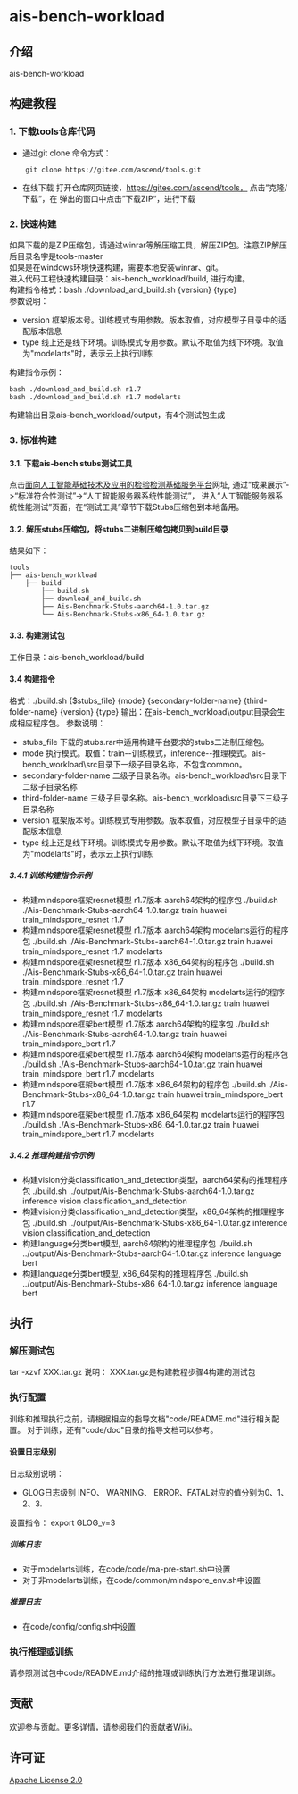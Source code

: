 # ais-bench-workload

## 介绍
ais-bench-workload

## 构建教程
### 1. 下载tools仓库代码
+ 通过git clone 命令方式：
```
    git clone https://gitee.com/ascend/tools.git
```

+ 在线下载
打开仓库网页链接，https://gitee.com/ascend/tools， 点击”克隆/下载“，在
弹出的窗口中点击”下载ZIP“，进行下载

### 2. 快速构建
如果下载的是ZIP压缩包，请通过winrar等解压缩工具，解压ZIP包。注意ZIP解压后目录名字是tools-master  
如果是在windows环境快速构建，需要本地安装winrar、git。  
进入代码工程快速构建目录：ais-bench_workload/build, 进行构建。  
构建指令格式：bash ./download_and_build.sh {version} {type}  
参数说明：
+ version 框架版本号。训练模式专用参数。版本取值，对应模型子目录中的适配版本信息
+ type 线上还是线下环境。训练模式专用参数。默认不取值为线下环境。取值为"modelarts"时，表示云上执行训练

构建指令示例：
```
bash ./download_and_build.sh r1.7
bash ./download_and_build.sh r1.7 modelarts
```
构建输出目录ais-bench_workload/output，有4个测试包生成

### 3. 标准构建
#### 3.1. 下载ais-bench stubs测试工具
点击[面向人工智能基础技术及应用的检验检测基础服务平台](http://www.aipubservice.com/#/show/compliance/detail/127)网址, 通过“成果展示”->“标准符合性测试”->“人工智能服务器系统性能测试”， 进入“人工智能服务器系统性能测试”页面，在“测试工具”章节下载Stubs压缩包到本地备用。

#### 3.2. 解压stubs压缩包，将stubs二进制压缩包拷贝到build目录
结果如下：
```
tools
├── ais-bench_workload
    ├── build
        ├── build.sh
        ├── download_and_build.sh
        ├── Ais-Benchmark-Stubs-aarch64-1.0.tar.gz
        └── Ais-Benchmark-Stubs-x86_64-1.0.tar.gz
```

#### 3.3. 构建测试包
工作目录：ais-bench_workload/build

#### 3.4 构建指令
格式：./build.sh  {$stubs_file} {mode} {secondary-folder-name} {third-folder-name} {version} {type}
输出：在ais-bench_workload\output目录会生成相应程序包。
参数说明：
+ stubs_file 下载的stubs.rar中适用构建平台要求的stubs二进制压缩包。
+ mode  执行模式。取值：train--训练模式，inference--推理模式。ais-bench_workload\src目录下一级子目录名称，不包含common。
+ secondary-folder-name 二级子目录名称。ais-bench_workload\src目录下二级子目录名称
+ third-folder-name 三级子目录名称。ais-bench_workload\src目录下三级子目录名称
+ version  框架版本号。训练模式专用参数。版本取值，对应模型子目录中的适配版本信息
+ type 线上还是线下环境。训练模式专用参数。默认不取值为线下环境。取值为"modelarts"时，表示云上执行训练
##### 3.4.1 训练构建指令示例
+ 构建mindspore框架resnet模型 r1.7版本 aarch64架构的程序包
  ./build.sh  ./Ais-Benchmark-Stubs-aarch64-1.0.tar.gz train huawei train_mindspore_resnet r1.7
+ 构建mindspore框架resnet模型 r1.7版本 aarch64架构 modelarts运行的程序包
  ./build.sh  ./Ais-Benchmark-Stubs-aarch64-1.0.tar.gz train huawei train_mindspore_resnet r1.7 modelarts
+ 构建mindspore框架resnet模型 r1.7版本 x86_64架构的程序包
  ./build.sh  ./Ais-Benchmark-Stubs-x86_64-1.0.tar.gz train huawei train_mindspore_resnet r1.7
+ 构建mindspore框架resnet模型 r1.7版本  x86_64架构 modelarts运行的程序包
  ./build.sh  ./Ais-Benchmark-Stubs-x86_64-1.0.tar.gz train huawei train_mindspore_resnet r1.7 modelarts
+ 构建mindspore框架bert模型 r1.7版本 aarch64架构的程序包
  ./build.sh  ./Ais-Benchmark-Stubs-aarch64-1.0.tar.gz train huawei train_mindspore_bert r1.7
+ 构建mindspore框架bert模型 r1.7版本 aarch64架构 modelarts运行的程序包
  ./build.sh  ./Ais-Benchmark-Stubs-aarch64-1.0.tar.gz train huawei train_mindspore_bert r1.7 modelarts
+ 构建mindspore框架bert模型 r1.7版本 x86_64架构的程序包
  ./build.sh  ./Ais-Benchmark-Stubs-x86_64-1.0.tar.gz train huawei train_mindspore_bert r1.7
+ 构建mindspore框架bert模型 r1.7版本  x86_64架构 modelarts运行的程序包
  ./build.sh  ./Ais-Benchmark-Stubs-x86_64-1.0.tar.gz train huawei train_mindspore_bert r1.7 modelarts

##### 3.4.2 推理构建指令示例
+ 构建vision分类classification_and_detection类型，aarch64架构的推理程序包
  ./build.sh ../output/Ais-Benchmark-Stubs-aarch64-1.0.tar.gz inference vision classification_and_detection
+ 构建vision分类classification_and_detection类型，x86_64架构的推理程序包
  ./build.sh ../output/Ais-Benchmark-Stubs-x86_64-1.0.tar.gz inference vision classification_and_detection
+ 构建language分类bert模型, aarch64架构的推理程序包
  ./build.sh ../output/Ais-Benchmark-Stubs-aarch64-1.0.tar.gz inference language bert
+ 构建language分类bert模型, x86_64架构的推理程序包
  ./build.sh ../output/Ais-Benchmark-Stubs-x86_64-1.0.tar.gz inference language bert

## 执行
### 解压测试包
tar -xzvf XXX.tar.gz
说明： XXX.tar.gz是构建教程步骤4构建的测试包
### 执行配置
训练和推理执行之前，请根据相应的指导文档"code/README.md"进行相关配置。
对于训练，还有"code/doc"目录的指导文档可以参考。
#### 设置日志级别
日志级别说明：
+ GLOG日志级别 INFO、 WARNING、 ERROR、FATAL对应的值分别为0、1、2、3.

设置指令： export GLOG_v=3
#####  训练日志
+ 对于modelarts训练，在code/code/ma-pre-start.sh中设置
+ 对于非modelarts训练，在code/common/mindspore_env.sh中设置

##### 推理日志
+ 在code/config/config.sh中设置

### 执行推理或训练
请参照测试包中code/README.md介绍的推理或训练执行方法进行推理训练。
## 贡献

欢迎参与贡献。更多详情，请参阅我们的[贡献者Wiki](../CONTRIBUTING.md)。

## 许可证
[Apache License 2.0](LICENSE)

